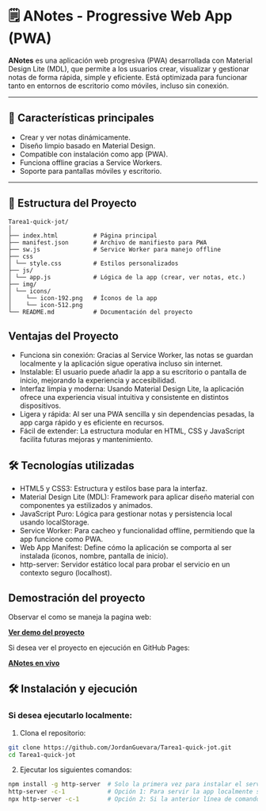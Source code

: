 # 🗒️ ANotes - Progressive Web App (PWA)

**ANotes** es una aplicación web progresiva (PWA) desarrollada con Material Design Lite (MDL), que permite a los usuarios crear, visualizar y gestionar notas de forma rápida, simple y eficiente. Está optimizada para funcionar tanto en entornos de escritorio como móviles, incluso sin conexión.

---

## 🚀 Características principales

- Crear y ver notas dinámicamente.
- Diseño limpio basado en Material Design.
- Compatible con instalación como app (PWA).
- Funciona offline gracias a Service Workers.
- Soporte para pantallas móviles y escritorio.

---

## 📁 Estructura del Proyecto
```
Tarea1-quick-jot/
│
├── index.html          # Página principal
├── manifest.json       # Archivo de manifiesto para PWA
├── sw.js               # Service Worker para manejo offline
├── css
│ └── style.css         # Estilos personalizados
├── js/
│ └── app.js            # Lógica de la app (crear, ver notas, etc.)
├── img/
│ └── icons/
│    └── icon-192.png   # Íconos de la app
│    └── icon-512.png
└── README.md           # Documentación del proyecto
```
## Ventajas del Proyecto
- Funciona sin conexión: Gracias al Service Worker, las notas se guardan localmente y la aplicación sigue operativa incluso sin internet.
- Instalable: El usuario puede añadir la app a su escritorio o pantalla de inicio, mejorando la experiencia y accesibilidad.
- Interfaz limpia y moderna: Usando Material Design Lite, la aplicación ofrece una experiencia visual intuitiva y consistente en distintos dispositivos.
- Ligera y rápida: Al ser una PWA sencilla y sin dependencias pesadas, la app carga rápido y es eficiente en recursos.
- Fácil de extender: La estructura modular en HTML, CSS y JavaScript facilita futuras mejoras y mantenimiento.

## 🛠 Tecnologías utilizadas
- HTML5 y CSS3: Estructura y estilos base para la interfaz.
- Material Design Lite (MDL): Framework para aplicar diseño material con componentes ya estilizados y animados.
- JavaScript Puro: Lógica para gestionar notas y persistencia local usando localStorage.
- Service Worker: Para cacheo y funcionalidad offline, permitiendo que la app funcione como PWA.
- Web App Manifest: Define cómo la aplicación se comporta al ser instalada (íconos, nombre, pantalla de inicio).
- http-server: Servidor estático local para probar el servicio en un contexto seguro (localhost).


## Demostración del proyecto

Observar el como se maneja la pagina web:

**[Ver demo del proyecto](img/evidencia.mp4)**

Si desea ver el proyecto en ejecución en GitHub Pages:

**[ANotes en vivo](https://jordanguevara.github.io/Tarea1-quick-jot/)**

## 🛠️ Instalación y ejecución
### Si desea ejecutarlo localmente:

1. Clona el repositorio:

```bash
git clone https://github.com/JordanGuevara/Tarea1-quick-jot.git
cd Tarea1-quick-jot
```
2. Ejecutar los siguientes comandos:

```bash
npm install -g http-server  # Solo la primera vez para instalar el servidor estático
http-server -c-1            # Opción 1: Para servir la app localmente sin cache (modo desarrollo)
npx http-server -c-1        # Opción 2: Si la anterior línea de comando no funciona usar este para ejecutarlo.
```
